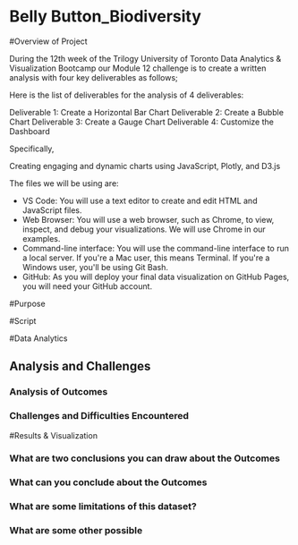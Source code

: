 # Belly Button_Biodiversity



#Overview of Project



During the 12th week of the Trilogy University of Toronto Data Analytics & Visualization Bootcamp our Module 12 challenge is to create a written analysis with four key deliverables as follows; 

Here is the list of deliverables for the analysis of 4 deliverables:

Deliverable 1: Create a Horizontal Bar Chart
Deliverable 2: Create a Bubble Chart
Deliverable 3: Create a Gauge Chart
Deliverable 4: Customize the Dashboard

Specifically,

Creating engaging and dynamic charts using JavaScript, Plotly, and D3.js

The files we will be using are:

- VS Code: You will use a text editor to create and edit HTML and JavaScript files.
- Web Browser: You will use a web browser, such as Chrome, to view, inspect, and debug your visualizations. We will use Chrome in our examples.
- Command-line interface: You will use the command-line interface to run a local server. If you're a Mac user, this means Terminal. If you're a Windows user, you'll be using Git Bash.
- GitHub: As you will deploy your final data visualization on GitHub Pages, you will need your GitHub account.

#Purpose

#Script

#Data Analytics 

## Analysis and Challenges
### Analysis of Outcomes
### Challenges and Difficulties Encountered

#Results & Visualization 

### What are two conclusions you can draw about the Outcomes
### What can you conclude about the Outcomes
### What are some limitations of this dataset?
### What are some other possible 

